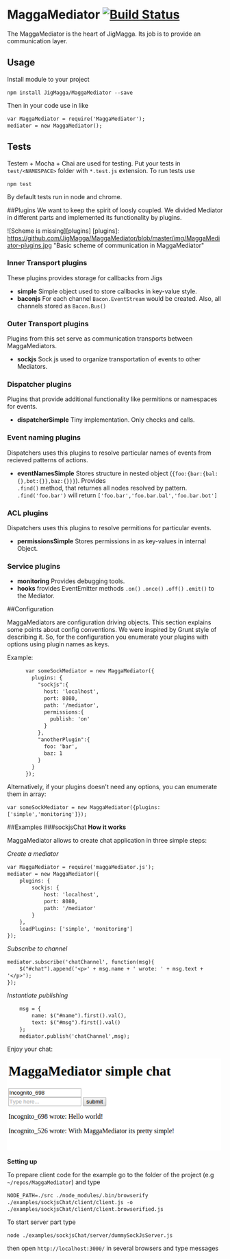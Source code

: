 # MaggaMediator [![Build Status](https://travis-ci.org/JigMagga/MaggaMediator.svg?branch=master)](https://travis-ci.org/JigMagga/MaggaMediator)
The MaggaMediator is the heart of JigMagga. Its job is to provide an communication layer.

## Usage

Install module to your project
```
npm install JigMagga/MaggaMediator --save
```

Then in your code use in like

```
var MaggaMediator = require('MaggaMediator');
mediator = new MaggaMediator();
```

## Tests

Testem + Mocha + Chai are used for testing. Put your tests in `test/<NAMESPACE>` folder with `*.test.js` extension. To run tests use

```
npm test
```
By default tests run in node and chrome.

##Plugins
We want to keep the spirit of loosly coupled. We divided Mediator in different parts and implemented its functionality by plugins. 

![Scheme is missing][plugins]
[plugins]: https://github.com/JigMagga/MaggaMediator/blob/master/img/MaggaMediator-plugins.jpg "Basic scheme of communication in MaggaMediator"

### Inner Transport plugins
These plugins provides storage for callbacks from Jigs  
* __simple__  Simple object used to store callbacks in key-value style.
* __baconjs__ For each channel `Bacon.EventStream` would be created. Also, all channels stored as `Bacon.Bus()`

### Outer Transport plugins
Plugins from this set serve as communication transports between MaggaMediators.
* __sockjs__ Sock.js used to organize transportation of events to other Mediators.

### Dispatcher plugins
Plugins that provide additional functionality like permitions or namespaces for events.
* __dispatcherSimple__ Tiny implementation. Only checks and calls.

### Event naming plugins
Dispatchers uses this plugins to resolve particular names of events from recieved patterns of actions. 
* __eventNamesSimple__ Stores structure in nested object (`{foo:{bar:{bal:{},bot:{}},baz:{}}}`). Provides   
  `.find()`   method, that returnes all nodes resolved by pattern. `.find('foo.bar')` will return
  `['foo.bar','foo.bar.bal','foo.bar.bot']`

### ACL plugins
Dispatchers uses this plugins to resolve permitions for particular events. 
* __permissionsSimple__ Stores permissions in as key-values in internal Object.

### Service plugins
* __monitoring__ Provides debugging tools.
* __hooks__ frovides EventEmitter methods `.on()` `.once()` `.off()` `.emit()` to the Mediator.


##Configuration

MaggaMediators are configuration driving objects. This section explains some points about config conventions. 
We were inspired by Grunt style of describing it. So, for the configuration you enumerate your plugins with options using 
plugin names as keys. 

Example:

```
      var someSockMediator = new MaggaMediator({
        plugins: {
          "sockjs":{
            host: 'localhost',
            port: 8080,
            path: '/mediator',
            permissions:{
              publish: 'on'
            }
          },
          "anotherPlugin":{
            foo: 'bar',
            baz: 1
          }
        }
      });
```

Alternatively, if your plugins doesn't need any options, you can enumerate them in array:
```
var someSockMediator = new MaggaMediator({plugins:['simple','monitoring']});
```
##Examples
###sockjsChat
__How it works__ 

MaggaMediator allows to create chat application in three simple steps:

_Create a mediator_
```
var MaggaMediator = require('maggaMediator.js');
mediator = new MaggaMediator({
    plugins: {
        sockjs: {
            host: 'localhost',
            port: 8080,
            path: '/mediator'
        }
    },
    loadPlugins: ['simple', 'monitoring']
});
```
_Subscribe to channel_
```
mediator.subscribe('chatChannel', function(msg){
    $("#chat").append('<p>' + msg.name + ' wrote: ' + msg.text + '</p>');
});
```
_Instantiate publishing_
```
    msg = {
        name: $("#name").first().val(),
        text: $("#msg").first().val()
    };
    mediator.publish('chatChannel',msg);
```
Enjoy your chat:

<img id="sockjsChat" src="https://github.com/JigMagga/MaggaMediator/blob/master/img/MaggaMediator-sockjsChat.png" width="500">

__Setting up__

To prepare client code for the example go to the folder of the project (e.g `~/repos/MaggaMediator`) and type
```
NODE_PATH=./src ./node_modules/.bin/browserify ./examples/sockjsChat/client/client.js -o ./examples/sockjsChat/client/client.browserified.js
```
To start server part type
```
node ./examples/sockjsChat/server/dummySockJsServer.js
```
then open `http://localhost:3000/` in several browsers and type messages





 




